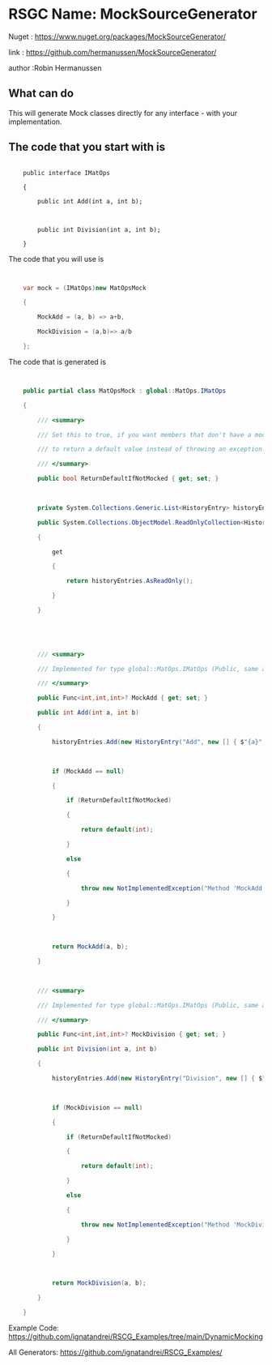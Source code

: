 # RSGC Name: MockSourceGenerator

Nuget :
    https://www.nuget.org/packages/MockSourceGenerator/


link : https://github.com/hermanussen/MockSourceGenerator/ 


author :Robin Hermanussen


## What can do

This will generate Mock classes directly for any interface - with your implementation.

## The code that you start with is 

```

    public interface IMatOps               

    {

        public int Add(int a, int b);

    

        public int Division(int a, int b);

    }
```

The code that you will use is

```csharp


    var mock = (IMatOps)new MatOpsMock

    {

        MockAdd = (a, b) => a+b,

        MockDivision = (a,b)=> a/b

    };

```

The code that is generated is
```csharp


    public partial class MatOpsMock : global::MatOps.IMatOps                                                                                                           

    {

        /// <summary>

        /// Set this to true, if you want members that don't have a mock implementation

        /// to return a default value instead of throwing an exception.

        /// </summary>

        public bool ReturnDefaultIfNotMocked { get; set; }

    

        private System.Collections.Generic.List<HistoryEntry> historyEntries = new System.Collections.Generic.List<HistoryEntry>();

        public System.Collections.ObjectModel.ReadOnlyCollection<HistoryEntry> HistoryEntries

        {

            get

            {

                return historyEntries.AsReadOnly();

            }

        }

    

    

        /// <summary>

        /// Implemented for type global::MatOps.IMatOps (Public, same assembly: False)

        /// </summary>

        public Func<int,int,int>? MockAdd { get; set; }

        public int Add(int a, int b)

        {

            historyEntries.Add(new HistoryEntry("Add", new [] { $"{a}", $"{b}" }));

    

            if (MockAdd == null)

            {

                if (ReturnDefaultIfNotMocked)

                {

                    return default(int);

                }

                else

                {

                    throw new NotImplementedException("Method 'MockAdd' was called, but no mock implementation was provided");

                }

            }

    

            return MockAdd(a, b);

        }

    

        /// <summary>

        /// Implemented for type global::MatOps.IMatOps (Public, same assembly: False)

        /// </summary>

        public Func<int,int,int>? MockDivision { get; set; }

        public int Division(int a, int b)

        {

            historyEntries.Add(new HistoryEntry("Division", new [] { $"{a}", $"{b}" }));

    

            if (MockDivision == null)

            {

                if (ReturnDefaultIfNotMocked)

                {

                    return default(int);

                }

                else

                {

                    throw new NotImplementedException("Method 'MockDivision' was called, but no mock implementation was provided");

                }

            }

    

            return MockDivision(a, b);

        }

    }

```


Example Code: <a href="https://github.com/ignatandrei/RSCG_Examples/tree/main/DynamicMocking" rel="noopener" target="_blank">https://github.com/ignatandrei/RSCG_Examples/tree/main/DynamicMocking</a>

All Generators: <a href="https://github.com/ignatandrei/RSCG_Examples/">https://github.com/ignatandrei/RSCG_Examples/</a>
